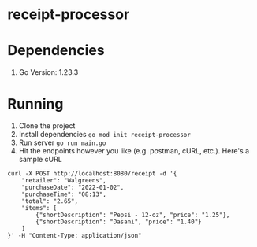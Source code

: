 # receipt-processor

# Dependencies 
1. Go Version: 1.23.3

# Running
1. Clone the project
2. Install dependencies ```go mod init receipt-processor```
3. Run server ```go run main.go```
4. Hit the endpoints however you like (e.g. postman, cURL, etc.). Here's a sample cURL
```
curl -X POST http://localhost:8080/receipt -d '{
    "retailer": "Walgreens",
    "purchaseDate": "2022-01-02",
    "purchaseTime": "08:13",
    "total": "2.65",
    "items": [
        {"shortDescription": "Pepsi - 12-oz", "price": "1.25"},
        {"shortDescription": "Dasani", "price": "1.40"}
    ]
}' -H "Content-Type: application/json"
```